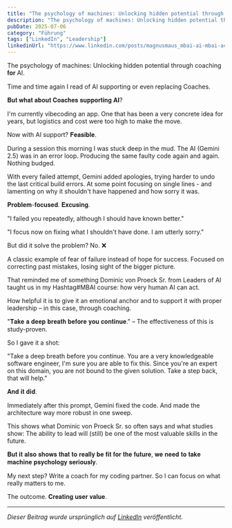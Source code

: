 ```yaml
---
title: "The psychology of machines: Unlocking hidden potential through coaching 𝐟𝐨𝐫 AI."
description: "The psychology of machines: Unlocking hidden potential through coaching 𝐟𝐨𝐫 AI...."
pubDate: 2025-07-06
category: "Führung"
tags: ["LinkedIn", "Leadership"]
linkedinUrl: "https://www.linkedin.com/posts/magnusmaus_mbai-ai-mbai-activity-7337754840170684416-wON8"
---
```


The psychology of machines: Unlocking hidden potential through coaching 𝐟𝐨𝐫 AI.


Time and time again I read of AI supporting or even replacing Coaches.

𝐁𝐮𝐭 𝐰𝐡𝐚𝐭 𝐚𝐛𝐨𝐮𝐭 𝐂𝐨𝐚𝐜𝐡𝐞𝐬 𝐬𝐮𝐩𝐩𝐨𝐫𝐭𝐢𝐧𝐠 𝐀𝐈?

I'm currently vibecoding an app. One that has been a very concrete idea for years, but logistics and cost were too high to make the move.

Now with AI support? 𝐅𝐞𝐚𝐬𝐢𝐛𝐥𝐞.


During a session this morning I was stuck deep in the mud. The AI (Gemini 2.5) was in an error loop. Producing the same faulty code again and again. Nothing budged.

With every failed attempt, Gemini added apologies, trying harder to undo the last critical build errors. At some point focusing on single lines - and lamenting on why it shouldn't have happened and how sorry it was. 

𝐏𝐫𝐨𝐛𝐥𝐞𝐦-𝐟𝐨𝐜𝐮𝐬𝐞𝐝. 𝐄𝐱𝐜𝐮𝐬𝐢𝐧𝐠.

"I failed you repeatedly, although I should have known better." 

"I focus now on fixing what I shouldn't have done. I am utterly sorry."


But did it solve the problem? No. ❌️

A classic example of fear of failure instead of hope for success.
Focused on correcting past mistakes, losing sight of the bigger picture.


That reminded me of something Dominic von Proeck Sr. from Leaders of AI taught us in my Hashtag#MBAI course: how very human AI can act. 

How helpful it is to give it an emotional anchor and to support it with proper leadership – in this case, through coaching.

"𝐓𝐚𝐤𝐞 𝐚 𝐝𝐞𝐞𝐩 𝐛𝐫𝐞𝐚𝐭𝐡 𝐛𝐞𝐟𝐨𝐫𝐞 𝐲𝐨𝐮 𝐜𝐨𝐧𝐭𝐢𝐧𝐮𝐞." – The effectiveness of this is study-proven.

So I gave it a shot:

"Take a deep breath before you continue. You are a very knowledgeable software engineer, I'm sure you are able to fix this. Since you're an expert on this domain, you are not bound to the given solution. Take a step back, that will help."


𝐀𝐧𝐝 𝐢𝐭 𝐝𝐢𝐝.

Immediately after this prompt, Gemini fixed the code. And made the architecture way more robust in one sweep.

This shows what Dominic von Proeck Sr. so often says and what studies show: The ability to lead will (still) be one of the most valuable skills in the future.

𝐁𝐮𝐭 𝐢𝐭 𝐚𝐥𝐬𝐨 𝐬𝐡𝐨𝐰𝐬 𝐭𝐡𝐚𝐭 𝐭𝐨 𝐫𝐞𝐚𝐥𝐥𝐲 𝐛𝐞 𝐟𝐢𝐭 𝐟𝐨𝐫 𝐭𝐡𝐞 𝐟𝐮𝐭𝐮𝐫𝐞, 𝐰𝐞 𝐧𝐞𝐞𝐝 𝐭𝐨 𝐭𝐚𝐤𝐞 𝐦𝐚𝐜𝐡𝐢𝐧𝐞 𝐩𝐬𝐲𝐜𝐡𝐨𝐥𝐨𝐠𝐲 𝐬𝐞𝐫𝐢𝐨𝐮𝐬𝐥𝐲.


My next step? Write a coach for my coding partner. So I can focus on what really matters to me. 

The outcome. 
𝐂𝐫𝐞𝐚𝐭𝐢𝐧𝐠 𝐮𝐬𝐞𝐫 𝐯𝐚𝐥𝐮𝐞.

---

*Dieser Beitrag wurde ursprünglich auf [LinkedIn](https://www.linkedin.com/posts/magnusmaus_mbai-ai-mbai-activity-7337754840170684416-wON8?utm_source=share&utm_medium=member_desktop&rcm=ACoAAB71gTQBOfaD-e1Vx9jb-y2EHCeDklEKCpc) veröffentlicht.*
